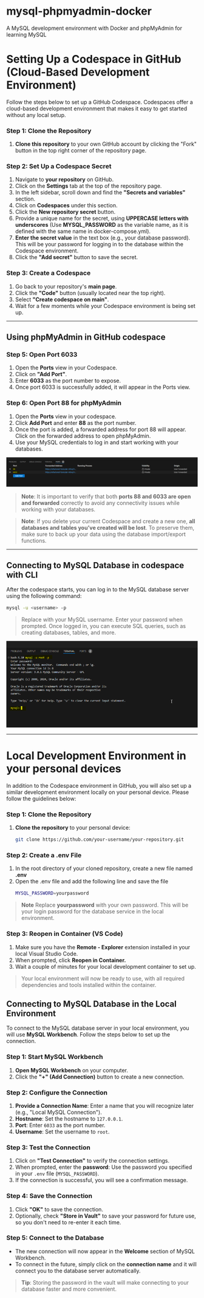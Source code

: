 # mysql-phpmyadmin-docker
A MySQL development environment with Docker and phpMyAdmin for learning MySQL 

# Setting Up a Codespace in GitHub (Cloud-Based Development Environment)

Follow the steps below to set up a GitHub Codespace. Codespaces offer a cloud-based development environment that makes it easy to get started without any local setup.

### Step 1: Clone the Repository
1. **Clone this repository** to your own GitHub account by clicking the "Fork" button in the top right corner of the repository page.

### Step 2: Set Up a Codespace Secret
1. Navigate to **your repository** on GitHub.
2. Click on the **Settings** tab at the top of the repository page.
3. In the left sidebar, scroll down and find the **"Secrets and variables"** section.
4. Click on **Codespaces** under this section.
5. Click the **New repository secret** button.
6. Provide a unique name for the secret, using **UPPERCASE letters with underscores** (Use **MYSQL_PASSWORD** as the variable name, as it is defined with the same name in docker-compose.yml).
7. **Enter the secret value** in the text box (e.g., your database password). This will be your password for logging in to the database within the Codespace environment.
8. Click the **"Add secret"** button to save the secret.

### Step 3: Create a Codespace
1. Go back to your repository's **main page**.
2. Click the **"Code"** button (usually located near the top right).
3. Select **"Create codespace on main"**.
4. Wait for a few moments while your Codespace environment is being set up.
---

## Using phpMyAdmin in GitHub codespace

### Step 5: Open Port 6033
1. Open the **Ports** view in your Codespace.
2. Click on **"Add Port"**.
3. Enter **6033** as the port number to expose.
4. Once port 6033 is successfully added, it will appear in the Ports view.

### Step 6: Open Port 88 for phpMyAdmin
1. Open the **Ports** view in your codespace.
2. Click **Add Port** and enter **88** as the port number.
3. Once the port is added, a forwarded address for port 88 will appear. Click on the forwarded address to open phpMyAdmin.
5. Use your MySQL credentials to log in and start working with your databases.

![Example Ports](https://raw.githubusercontent.com/dipaish/dipaish/refs/heads/main/images/courseRelatedImages/ports.png)

> **Note**: It is important to verify that both **ports 88 and 6033 are open and forwarded** correctly to avoid any connectivity issues while working with your databases.

> **Note**: If you delete your current Codespace and create a new one, **all databases and tables you’ve created will be lost**. To preserve them, make sure to back up your data using the database import/export functions.

---

## Connecting to MySQL Database in codespace with CLI

After the codespace starts, you can log in to the MySQL database server using the following command:

```bash
mysql -u <username> -p
```

> Replace <username> with your MySQL username. Enter your password when prompted. Once logged in, you can execute SQL queries, such as creating databases, tables, and more.

![Example connection](https://raw.githubusercontent.com/dipaish/dipaish/refs/heads/main/images/courseRelatedImages/dataBase.png)

---

# Local Development Environment in your personal devices 

In addition to the Codespace environment in GitHub, you will also set up a similar development environment locally on your personal device. Please follow the guidelines below:

### Step 1: Clone the Repository 
1. **Clone the repository** to your personal device:
   ```sh
   git clone https://github.com/your-username/your-repository.git
   ``` 
### Step 2: Create a .env File
1. In the root directory of your cloned repository, create a new file named **.env** 
2. Open the .env file and add the following line and save the file
   ```sh
   MYSQL_PASSWORD=yourpassword
    ``` 
> **Note**  Replace **yourpassword** with your own password. This will be your login password for the database service in the local environment.

### Step 3: Reopen in Container (VS Code)

1. Make sure you have the **Remote - Explorer** extension installed in your local Visual Studio Code.
2. When prompted, click **Reopen in Container.**
3. Wait a couple of minutes for your local development container to set up.

> Your local environment will now be ready to use, with all required dependencies and tools installed within the container.

## Connecting to MySQL Database in the Local Environment

To connect to the MySQL database server in your local environment, you will use **MySQL Workbench**. Follow the steps below to set up the connection.

### Step 1: Start MySQL Workbench
1. **Open MySQL Workbench** on your computer.
2. Click the **"+" (Add Connection)** button to create a new connection.

### Step 2: Configure the Connection
1. **Provide a Connection Name**: Enter a name that you will recognize later (e.g., "Local MySQL Connection").
2. **Hostname**: Set the hostname to `127.0.0.1`.
3. **Port**: Enter `6033` as the port number.
4. **Username**: Set the username to `root`.

### Step 3: Test the Connection
1. Click on **"Test Connection"** to verify the connection settings.
2. When prompted, enter the **password**: Use the password you specified in your `.env` file (`MYSQL_PASSWORD`).
3. If the connection is successful, you will see a confirmation message.

### Step 4: Save the Connection
1. Click **"OK"** to save the connection.
2. Optionally, check **"Store in Vault"** to save your password for future use, so you don't need to re-enter it each time.

### Step 5: Connect to the Database
- The new connection will now appear in the **Welcome** section of MySQL Workbench.
- To connect in the future, simply click on the **connection name** and it will connect you to the database server automatically.

> **Tip**: Storing the password in the vault will make connecting to your database faster and more convenient.